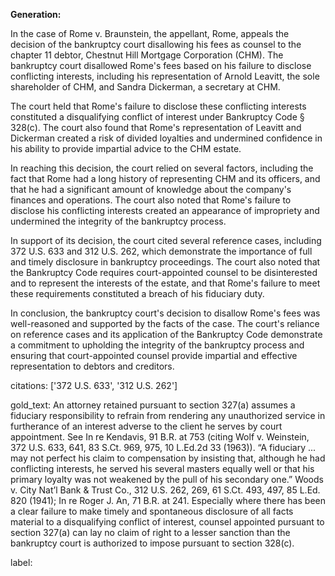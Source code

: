 **Generation:**

 

In the case of Rome v. Braunstein, the appellant, Rome, appeals the decision of the bankruptcy court disallowing his fees as counsel to the chapter 11 debtor, Chestnut Hill Mortgage Corporation (CHM). The bankruptcy court disallowed Rome's fees based on his failure to disclose conflicting interests, including his representation of Arnold Leavitt, the sole shareholder of CHM, and Sandra Dickerman, a secretary at CHM.

The court held that Rome's failure to disclose these conflicting interests constituted a disqualifying conflict of interest under Bankruptcy Code § 328(c). The court also found that Rome's representation of Leavitt and Dickerman created a risk of divided loyalties and undermined confidence in his ability to provide impartial advice to the CHM estate.

In reaching this decision, the court relied on several factors, including the fact that Rome had a long history of representing CHM and its officers, and that he had a significant amount of knowledge about the company's finances and operations. The court also noted that Rome's failure to disclose his conflicting interests created an appearance of impropriety and undermined the integrity of the bankruptcy process.

In support of its decision, the court cited several reference cases, including 372 U.S. 633 and 312 U.S. 262, which demonstrate the importance of full and timely disclosure in bankruptcy proceedings. The court also noted that the Bankruptcy Code requires court-appointed counsel to be disinterested and to represent the interests of the estate, and that Rome's failure to meet these requirements constituted a breach of his fiduciary duty.

In conclusion, the bankruptcy court's decision to disallow Rome's fees was well-reasoned and supported by the facts of the case. The court's reliance on reference cases and its application of the Bankruptcy Code demonstrate a commitment to upholding the integrity of the bankruptcy process and ensuring that court-appointed counsel provide impartial and effective representation to debtors and creditors. 

citations: ['372 U.S. 633', '312 U.S. 262']

gold_text: An attorney retained pursuant to section 327(a) assumes a fiduciary responsibility to refrain from rendering any unauthorized service in furtherance of an interest adverse to the client he serves by court appointment. See In re Kendavis, 91 B.R. at 753 (citing Wolf v. Weinstein, 372 U.S. 633, 641, 83 S.Ct. 969, 975, 10 L.Ed.2d 33 (1963)). “A fiduciary ... may not perfect his claim to compensation by insisting that, although he had conflicting interests, he served his several masters equally well or that his primary loyalty was not weakened by the pull of his secondary one.” Woods v. City Nat’l Bank & Trust Co., 312 U.S. 262, 269, 61 S.Ct. 493, 497, 85 L.Ed. 820 (1941); In re Roger J. An, 71 B.R. at 241. Especially where there has been a clear failure to make timely and spontaneous disclosure of all facts material to a disqualifying conflict of interest, counsel appointed pursuant to section 327(a) can lay no claim of right to a lesser sanction than the bankruptcy court is authorized to impose pursuant to section 328(c).

label: 
